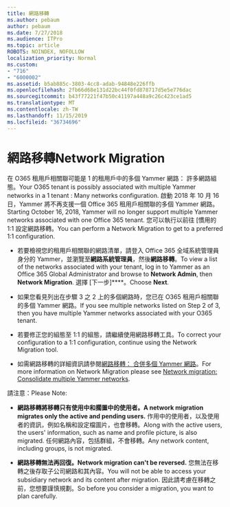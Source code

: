 ```yaml
---
title: 網路移轉
ms.author: pebaum
author: pebaum
ms.date: 7/27/2018
ms.audience: ITPro
ms.topic: article
ROBOTS: NOINDEX, NOFOLLOW
localization_priority: Normal
ms.custom:
- "716"
- "6000002"
ms.assetid: b5ab885c-3803-4cc8-adab-94848e226ffb
ms.openlocfilehash: 2fb66d68e131d22bc44f0fd878717d5e5e776dac
ms.sourcegitcommit: b43f77221f47b50c41197a448a9c26c423ce1ad5
ms.translationtype: MT
ms.contentlocale: zh-TW
ms.lasthandoff: 11/15/2019
ms.locfileid: "36734696"
---
```

# <a name="network-migration"></a><span data-ttu-id="28b0c-102">網路移轉</span><span class="sxs-lookup"><span data-stu-id="28b0c-102">Network Migration</span></span>

<span data-ttu-id="28b0c-103">在 O365 租用戶相關聯可能是 1 的租用戶中的多個 Yammer 網路： 許多網路組態。</span><span class="sxs-lookup"><span data-stu-id="28b0c-103">Your O365 tenant is possibly associated with multiple Yammer networks in a 1 tenant : Many networks configuration.</span></span> <span data-ttu-id="28b0c-104">啟動 2018 年 10 月 16 日，Yammer 將不再支援一個 Office 365 租用戶相關聯的多個 Yammer 網路。</span><span class="sxs-lookup"><span data-stu-id="28b0c-104">Starting October 16, 2018, Yammer will no longer support multiple Yammer networks associated with one Office 365 tenant.</span></span> <span data-ttu-id="28b0c-105">您可以執行以前往 [慣用的 1:1 設定網路移轉。</span><span class="sxs-lookup"><span data-stu-id="28b0c-105">You can perform a Network Migration to get to a preferred 1:1 configuration.</span></span>
  
- <span data-ttu-id="28b0c-106">若要檢視您的租用戶相關聯的網路清單，請登入 Office 365 全域系統管理員身分的 Yammer，並瀏覽至**網路系統管理員**，然後**網路移轉**。</span><span class="sxs-lookup"><span data-stu-id="28b0c-106">To view a list of the networks associated with your tenant, log in to Yammer as an Office 365 Global Administrator and browse to **Network Admin**, then **Network Migration**.</span></span> <span data-ttu-id="28b0c-107">選擇 [下一步]\*\*\*\*。</span><span class="sxs-lookup"><span data-stu-id="28b0c-107">Choose **Next**.</span></span>

- <span data-ttu-id="28b0c-108">如果您看見列出在步驟 3 之 2 上的多個網路時，您已在 O365 租用戶相關聯的多個 Yammer 網路。</span><span class="sxs-lookup"><span data-stu-id="28b0c-108">If you see multiple networks listed on Step 2 of 3, then you have multiple Yammer networks associated with your O365 tenant.</span></span>

- <span data-ttu-id="28b0c-109">若要修正您的組態至 1:1 的組態，請繼續使用網路移轉工具。</span><span class="sxs-lookup"><span data-stu-id="28b0c-109">To correct your configuration to a 1:1 configuration, continue using the Network Migration tool.</span></span>

- <span data-ttu-id="28b0c-110">如需網路移轉的詳細資訊請參閱[網路移轉： 合併多個 Yammer 網路](https://docs.microsoft.com/yammer/configure-your-yammer-network/consolidate-multiple-yammer-networks)。</span><span class="sxs-lookup"><span data-stu-id="28b0c-110">For more information on Network Migration please see [Network migration: Consolidate multiple Yammer networks](https://docs.microsoft.com/yammer/configure-your-yammer-network/consolidate-multiple-yammer-networks).</span></span>

<span data-ttu-id="28b0c-111">請注意：</span><span class="sxs-lookup"><span data-stu-id="28b0c-111">Please Note:</span></span>
  
- <span data-ttu-id="28b0c-112">**網路移轉將移轉只有使用中和擱置中的使用者。**</span><span class="sxs-lookup"><span data-stu-id="28b0c-112">**A network migration migrates only the active and pending users.**</span></span> <span data-ttu-id="28b0c-113">作用中的使用者，以及使用者的資訊，例如名稱和設定檔圖片，也會移轉。</span><span class="sxs-lookup"><span data-stu-id="28b0c-113">Along with the active users, the users' information, such as name and profile picture, is also migrated.</span></span> <span data-ttu-id="28b0c-114">任何網路內容，包括群組，不會移轉。</span><span class="sxs-lookup"><span data-stu-id="28b0c-114">Any network content, including groups, is not migrated.</span></span>

- <span data-ttu-id="28b0c-115">**網路移轉無法再回復。**</span><span class="sxs-lookup"><span data-stu-id="28b0c-115">**Network migration can't be reversed.**</span></span> <span data-ttu-id="28b0c-116">您無法在移轉之後存取子公司網路和其內容。</span><span class="sxs-lookup"><span data-stu-id="28b0c-116">You will not be able to access your subsidiary network and its content after migration.</span></span> <span data-ttu-id="28b0c-117">因此請考慮在移轉之前，您想要謹慎規劃。</span><span class="sxs-lookup"><span data-stu-id="28b0c-117">So before you consider a migration, you want to plan carefully.</span></span>
